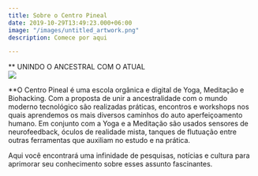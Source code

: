 ```yaml
---
title: Sobre o Centro Pineal
date: 2019-10-29T13:49:23.000+06:00
image: "/images/untitled_artwork.png"
description: Comece por aqui

---
```

\**               UNINDO O ANCESTRAL COM O ATUAL  
![](/uploads/untitled_artwork.png)

\**O Centro Pineal é uma escola orgânica e digital de Yoga, Meditação e Biohacking.  Com a proposta de unir a ancestralidade com o mundo moderno tecnológico são realizadas práticas, encontros e workshops nos quais aprendemos os mais diversos caminhos do auto aperfeiçoamento humano. Em conjunto com a Yoga e a Meditação são usados sensores de neurofeedback, óculos de realidade mista, tanques de flutuação entre outras ferramentas que auxiliam no estudo e na prática.

Aqui você encontrará uma infinidade de pesquisas, notícias e cultura para aprimorar seu conhecimento sobre esses assunto fascinantes.